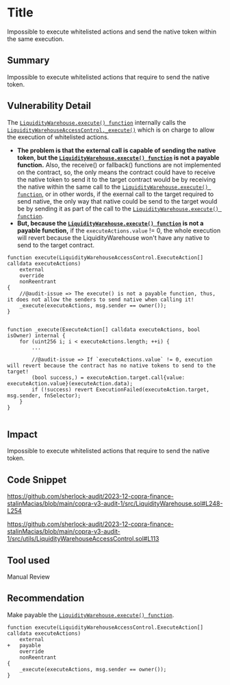 # Title
Impossible to execute whitelisted actions and send the native token within the same execution.

## Summary
Impossible to execute whitelisted actions that require to send the native token.

## Vulnerability Detail
The [`LiquidityWarehouse.execute() function`](https://github.com/sherlock-audit/2023-12-copra-finance-stalinMacias/blob/main/copra-v3-audit-1/src/LiquidityWarehouse.sol#L248-L254) internally calls the [`LiquidityWarehouseAccessControl._execute()`](https://github.com/sherlock-audit/2023-12-copra-finance-stalinMacias/blob/main/copra-v3-audit-1/src/utils/LiquidityWarehouseAccessControl.sol#L105-L116) which is on charge to allow the execution of whitelisted actions.
- **The problem is that the external call is capable of sending the native token, but the [`LiquidityWarehouse.execute() function`](https://github.com/sherlock-audit/2023-12-copra-finance-stalinMacias/blob/main/copra-v3-audit-1/src/LiquidityWarehouse.sol#L248-L254) is not a payable function.** Also, the receive() or fallback() functions are not implemented on the contract, so, the only means the contract could have to receive the native token to send it to the target contract would be by receiving the native within the same call to the [`LiquidityWarehouse.execute() function`](https://github.com/sherlock-audit/2023-12-copra-finance-stalinMacias/blob/main/copra-v3-audit-1/src/LiquidityWarehouse.sol#L248-L254), or in other words, if the exernal call to the target required to send native, the only way that native could be send to the target would be by sending it as part of the call to the [`LiquidityWarehouse.execute() function`](https://github.com/sherlock-audit/2023-12-copra-finance-stalinMacias/blob/main/copra-v3-audit-1/src/LiquidityWarehouse.sol#L248-L254).
- **But, because the [`LiquidityWarehouse.execute() function`](https://github.com/sherlock-audit/2023-12-copra-finance-stalinMacias/blob/main/copra-v3-audit-1/src/LiquidityWarehouse.sol#L248-L254) is not a payable function,** if the `executeActions.value` != 0, the whole execution will revert because the LiquidityWarehouse won't have any native to send to the target contract.

```solidity
function execute(LiquidityWarehouseAccessControl.ExecuteAction[] calldata executeActions)
    external
    override
    nonReentrant
{
    //@audit-issue => The execute() is not a payable function, thus, it does not allow the senders to send native when calling it!
    _execute(executeActions, msg.sender == owner());
}


function _execute(ExecuteAction[] calldata executeActions, bool isOwner) internal {
    for (uint256 i; i < executeActions.length; ++i) {
        ...
        
        //@audit-issue => If `executeActions.value` != 0, execution will revert because the contract has no native tokens to send to the target!
        (bool success,) = executeAction.target.call{value: executeAction.value}(executeAction.data);
        if (!success) revert ExecutionFailed(executeAction.target, msg.sender, fnSelector);
    }
}


```


## Impact
Impossible to execute whitelisted actions that require to send the native token.

## Code Snippet
https://github.com/sherlock-audit/2023-12-copra-finance-stalinMacias/blob/main/copra-v3-audit-1/src/LiquidityWarehouse.sol#L248-L254

https://github.com/sherlock-audit/2023-12-copra-finance-stalinMacias/blob/main/copra-v3-audit-1/src/utils/LiquidityWarehouseAccessControl.sol#L113

## Tool used
Manual Review

## Recommendation
Make payable the [`LiquidityWarehouse.execute() function`](https://github.com/sherlock-audit/2023-12-copra-finance-stalinMacias/blob/main/copra-v3-audit-1/src/LiquidityWarehouse.sol#L248-L254).

```solidity
function execute(LiquidityWarehouseAccessControl.ExecuteAction[] calldata executeActions)
    external
+   payable
    override
    nonReentrant
{
    _execute(executeActions, msg.sender == owner());
}
```